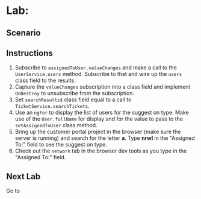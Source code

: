 # Lab: 

## Scenario

## Instructions
1. Subscribe to `assignedToUser.valueChanges` and make a call to the `UserService.users` method. Subscribe to that and wire up the `users` class field to the results.
1. Capture the `valueChanges` subscription into a class field and implement `OnDestroy` to unsubscribe from the subscription.
1. Set `searchResults$` class field equal to a call to `TicketService.searchTickets`.
1. Use an `ngFor` to display the list of users for the suggest on type. Make use of the `User.fullName` for display and for the value to pass to the `setAssignedToUser` class method.
1. Bring up the customer portal project in the browser (make sure the server is running) and search for the letter **a**. Type **nrwl** in the "Assigned To:" field to see the suggest on type.
1. Check out the `network` tab in the browser dev tools as you type in the "Assigned To:" field.

## Next Lab
Go to []()